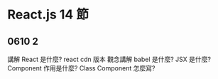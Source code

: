 # React.js 14 節

## 0610 2

講解 React 是什麼?
react cdn 版本 觀念講解
babel 是什麼?
JSX 是什麼?
Component 作用是什麼?
Class Component 怎麼寫?
